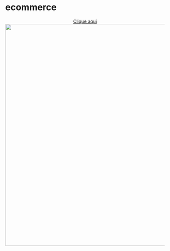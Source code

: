 # ecommerce


<div align="center">
  <a href="https://allan-souza13.github.io/ecommerce/">Clique aqui</a>
<img src="https://user-images.githubusercontent.com/77082266/232248708-3b11456e-eb8e-44a4-8707-051ad789c37f.png" width="700px" />
</div>
